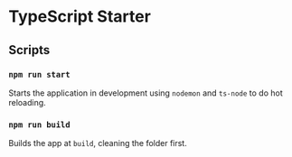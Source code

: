 # TypeScript Starter

## Scripts

### `npm run start`

Starts the application in development using `nodemon` and `ts-node` to do hot reloading.

### `npm run build`

Builds the app at `build`, cleaning the folder first.
